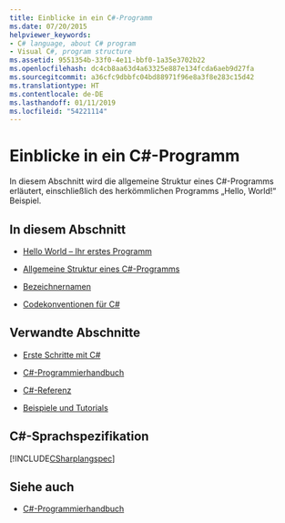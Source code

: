 ```yaml
---
title: Einblicke in ein C#-Programm
ms.date: 07/20/2015
helpviewer_keywords:
- C# language, about C# program
- Visual C#, program structure
ms.assetid: 9551354b-33f0-4e11-bbf0-1a35e3702b22
ms.openlocfilehash: dc4cb8aa63d4a63325e887e134fcda6aeb9d27fa
ms.sourcegitcommit: a36cfc9dbbfc04bd88971f96e8a3f8e283c15d42
ms.translationtype: HT
ms.contentlocale: de-DE
ms.lasthandoff: 01/11/2019
ms.locfileid: "54221114"
---
```

# <a name="inside-a-c-program"></a>Einblicke in ein C#-Programm

In diesem Abschnitt wird die allgemeine Struktur eines C#-Programms erläutert, einschließlich des herkömmlichen Programms „Hello, World!“ Beispiel.

## <a name="in-this-section"></a>In diesem Abschnitt

- [Hello World – Ihr erstes Programm](hello-world-your-first-program.md)

- [Allgemeine Struktur eines C#-Programms](general-structure-of-a-csharp-program.md)

- [Bezeichnernamen](identifier-names.md)

- [Codekonventionen für C#](coding-conventions.md)

## <a name="related-sections"></a>Verwandte Abschnitte

- [Erste Schritte mit C#](../../getting-started/index.md)

- [C#-Programmierhandbuch](../../programming-guide/index.md)

- [C#-Referenz](../../language-reference/index.md)

- [Beispiele und Tutorials](../../../samples-and-tutorials/index.md)

## <a name="c-language-specification"></a>C#-Sprachspezifikation

[!INCLUDE[CSharplangspec](~/includes/csharplangspec-md.md)]

## <a name="see-also"></a>Siehe auch

- [C#-Programmierhandbuch](../../programming-guide/index.md)